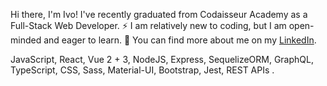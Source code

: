 

Hi there, I'm Ivo! I've recently graduated from Codaisseur Academy as a Full-Stack Web Developer. 
⚡ I am relatively new to coding, but I am open-minded and eager to learn. 
🔭 You can find more about me on my [LinkedIn](https://www.linkedin.com/in/ivaylo-ivo-yankov/).
 
 
JavaScript, React, Vue 2 + 3, NodeJS, Express, SequelizeORM, GraphQL, TypeScript,
CSS, Sass, Material-UI, Bootstrap, Jest, REST APIs .

    
<!--
**mayallzObject/mayallzObject** is a ✨ _special_ ✨ repository because its `README.md` (this file) appears on your GitHub profile.



Here are some ideas to get you started:

- 🔭 I’m currently working on ...
- 🌱 I’m currently learning ...
- 👯 I’m looking to collaborate on ...
- 🤔 I’m looking for help with ...
- 💬 Ask me about ...
- 📫 How to reach me: ...
- 😄 Pronouns: ...
- ⚡ Fun fact: ...
-->
